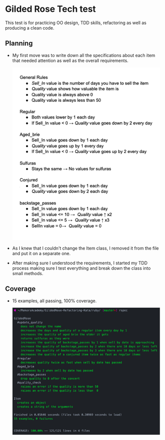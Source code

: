 # Gilded Rose Tech test

This test is for practicing OO design, TDD skills, refactoring as well as producing a clean code.

## Planning

* My first move was to write down all the specifications about each item that needed attention as well as the overall requirements.

  ![planning](screenshots/planning.png)

* As I knew that I couldn't change the Item class, I removed it from the file and put it on a separate one.

* After making sure I understood the requirements, I started my TDD process making sure I test everything and break down the class into small methods.

## Coverage
 * 15 examples, all passing, 100% coverage.

   ![coverage](screenshots/coverage.png)
